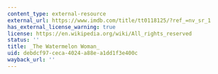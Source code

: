 ```yaml
---
content_type: external-resource
external_url: https://www.imdb.com/title/tt0118125/?ref_=nv_sr_1
has_external_license_warning: true
license: https://en.wikipedia.org/wiki/All_rights_reserved
status: ''
title: _The Watermelon Woman_
uid: debdcf97-ceca-4024-a88e-a1dd1f3e400c
wayback_url: ''
---
```

